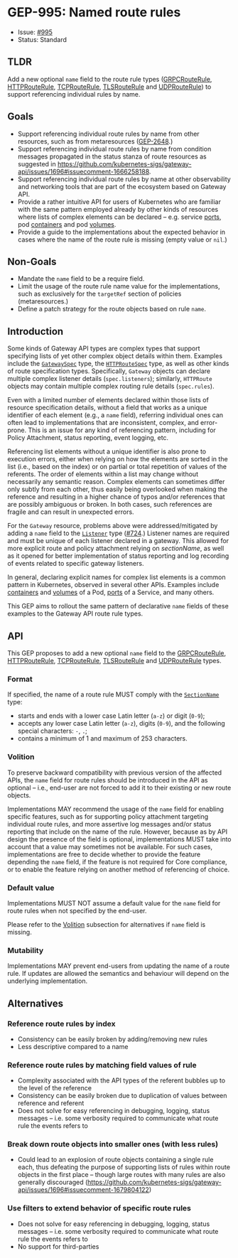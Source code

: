 # GEP-995: Named route rules

* Issue: [#995](https://github.com/kubernetes-sigs/gateway-api/issues/995)
* Status: Standard

## TLDR

Add a new optional `name` field to the route rule types ([GRPCRouteRule](../../reference/spec.md#gateway.networking.k8s.io/v1alpha2.GRPCRouteRule), [HTTPRouteRule](../../reference/spec.md#gateway.networking.k8s.io/v1.HTTPRouteRule), [TCPRouteRule](../../reference/spec.md#gateway.networking.k8s.io/v1alpha2.TCPRouteRule), [TLSRouteRule](../../reference/spec.md#gateway.networking.k8s.io/v1alpha2.TLSRouteRule) and [UDPRouteRule](../../reference/spec.md#gateway.networking.k8s.io/v1alpha2.UDPRouteRule)) to support referencing individual rules by name.

## Goals

* Support referencing individual route rules by name from other resources, such as from metaresources ([GEP-2648](../gep-2648/index.md#apply-policies-to-sections-of-a-resource).)
* Support referencing individual route rules by name from condition messages propagated in the status stanza of route resources as suggested in https://github.com/kubernetes-sigs/gateway-api/issues/1696#issuecomment-1666258188.
* Support referencing individual route rules by name at other observability and networking tools that are part of the ecosystem based on Gateway API.
* Provide a rather intuitive API for users of Kubernetes who are familiar with the same pattern employed already by other kinds of resources where lists of complex elements can be declared – e.g. service [ports](https://kubernetes.io/docs/reference/kubernetes-api/service-resources/service-v1/#ServiceSpec), pod [containers](https://kubernetes.io/docs/reference/kubernetes-api/workload-resources/pod-v1/#containers) and pod [volumes](https://kubernetes.io/docs/reference/kubernetes-api/workload-resources/pod-v1/#volumes).
* Provide a guide to the implementations about the expected behavior in cases where the name of the route rule is missing (empty value or `nil`.)

## Non-Goals

* Mandate the `name` field to be a require field.
* Limit the usage of the route rule name value for the implementations, such as exclusively for the `targetRef` section of policies (metaresources.)
* Define a patch strategy for the route objects based on rule `name`.

## Introduction

Some kinds of Gateway API types are complex types that support specifying lists of yet other complex object details within them. Examples include the [`GatewaySpec`](../../reference/spec.md#gateway.networking.k8s.io/v1.GatewaySpec) type, the [`HTTPRouteSpec`](../../reference/spec.md#gateway.networking.k8s.io/v1.HTTPRouteSpec) type, as well as other kinds of route specification types. Specifically, `Gateway` objects can declare multiple complex listener details (`spec.listeners`); similarly, `HTTPRoute` objects may contain multiple complex routing rule details (`spec.rules`).

Even with a limited number of elements declared within those lists of resource specification details, without a field that works as a unique identifier of each element (e.g., a `name` field), referring individual ones can often lead to implementations that are inconsistent, complex, and error-prone. This is an issue for any kind of referencing pattern, including for Policy Attachment, status reporting, event logging, etc.

Referencing list elements without a unique identifier is also prone to execution errors, either when relying on how the elements are sorted in the list (i.e., based on the index) or on partial or total repetition of values of the referents. The order of elements within a list may change without necessarily any semantic reason. Complex elements can sometimes differ only subtly from each other, thus easily being overlooked when making the reference and resulting in a higher chance of typos and/or references that are possibly ambiguous or broken. In both cases, such references are fragile and can result in unexpected errors.

For the `Gateway` resource, problems above were addressed/mitigated by adding a `name` field to the [`Listener`](../../reference/spec.md#gateway.networking.k8s.io/v1.Listener) type ([#724](https://github.com/kubernetes-sigs/gateway-api/issues/).) Listener names are required and must be unique of each listener declared in a gateway. This allowed for more explicit route and policy attachment relying on _sectionName_, as well as it opened for better implementation of status reporting and log recording of events related to specific gateway listeners.

In general, declaring explicit names for complex list elements is a common pattern in Kubernetes, observed in several other APIs. Examples include [containers](https://kubernetes.io/docs/reference/kubernetes-api/workload-resources/pod-v1/#containers) and [volumes](https://kubernetes.io/docs/reference/kubernetes-api/workload-resources/pod-v1/#volumes) of a Pod, [ports](https://kubernetes.io/docs/reference/kubernetes-api/service-resources/service-v1/#ServiceSpec) of a Service, and many others.

This GEP aims to rollout the same pattern of declarative `name` fields of these examples to the Gateway API route rule types.

## API

This GEP proposes to add a new optional `name` field to the [GRPCRouteRule](../../reference/spec.md#gateway.networking.k8s.io/v1alpha2.GRPCRouteRule), [HTTPRouteRule](../../reference/spec.md#gateway.networking.k8s.io/v1.HTTPRouteRule), [TCPRouteRule](../../reference/spec.md#gateway.networking.k8s.io/v1alpha2.TCPRouteRule), [TLSRouteRule](../../reference/spec.md#gateway.networking.k8s.io/v1alpha2.TLSRouteRule) and [UDPRouteRule](../../reference/spec.md#gateway.networking.k8s.io/v1alpha2.UDPRouteRule) types.

### Format

If specified, the name of a route rule MUST comply with the [`SectionName`](https://github.com/kubernetes-sigs/gateway-api/blob/v1.0.0/apis/v1/shared_types.go#L607-L624) type:
- starts and ends with a lower case Latin letter (`a-z`) or digit (`0-9`);
- accepts any lower case Latin letter (`a-z`), digits (`0-9`), and the following special characters: `-`, `.`;
- contains a minimum of 1 and maximum of 253 characters.

### Volition

To preserve backward compatibility with previous version of the affected APIs, the `name` field for route rules should be introduced in the API as optional – i.e., end-user are not forced to add it to their existing or new route objects.

Implementations MAY recommend the usage of the `name` field for enabling specific features, such as for supporting policy attachment targeting individual route rules, and more assertive log messages and/or status reporting that include on the name of the rule. However, because as by API design the presence of the field is optional, implementations MUST take into account that a value may sometimes not be available. For such cases, implementations are free to decide whether to provide the feature depending the `name` field, if the feature is not required for Core compliance, or to enable the feature relying on another method of referencing of choice.

### Default value

Implementations MUST NOT assume a default value for the `name` field for route rules when not specified by the end-user.

Please refer to the [Volition](#volition) subsection for alternatives if `name` field is missing.

### Mutability

Implementations MAY prevent end-users from updating the name of a route rule. If updates are allowed the semantics and behaviour will depend on the underlying implementation.

## Alternatives

### Reference route rules by index
- Consistency can be easily broken by adding/removing new rules
- Less descriptive compared to a name

### Reference route rules by matching field values of rule
- Complexity associated with the API types of the referent bubbles up to the level of the reference
- Consistency can be easily broken due to duplication of values between reference and referent
- Does not solve for easy referencing in debugging, logging, status messages – i.e. some verbosity required to communicate what route rule the events refers to

### Break down route objects into smaller ones (with less rules)
- Could lead to an explosion of route objects containing a single rule each, thus defeating the purpose of supporting lists of rules within route objects in the first place – though large routes with many rules are also generally discouraged (https://github.com/kubernetes-sigs/gateway-api/issues/1696#issuecomment-1679804122)

### Use filters to extend behavior of specific route rules
- Does not solve for easy referencing in debugging, logging, status messages – i.e. some verbosity required to communicate what route rule the events refers to
- No support for third-parties
